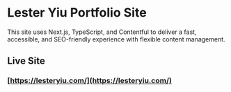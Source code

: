 # Lester Yiu Portfolio Site

This site uses Next.js, TypeScript, and Contentful to deliver a fast, accessible, and SEO-friendly experience with flexible content management.

## Live Site

### [https://lesteryiu.com/](https://lesteryiu.com/)